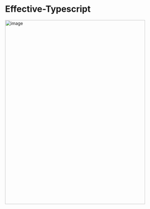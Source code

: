 # Effective-Typescript

<img width="458" height="599" alt="image" src="https://github.com/user-attachments/assets/4a8111b7-ed9f-462f-95a4-bb04f39aa007" />
